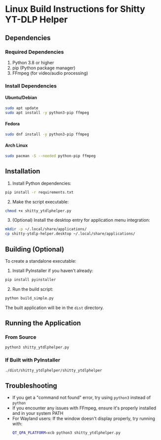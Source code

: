 # Linux Build Instructions for Shitty YT-DLP Helper

## Dependencies

### Required Dependencies
1. Python 3.8 or higher
2. pip (Python package manager)
3. FFmpeg (for video/audio processing)

### Install Dependencies

#### Ubuntu/Debian
```bash
sudo apt update
sudo apt install -y python3-pip ffmpeg
```

#### Fedora
```bash
sudo dnf install -y python3-pip ffmpeg
```

#### Arch Linux
```bash
sudo pacman -S --needed python-pip ffmpeg
```

## Installation

1. Install Python dependencies:
```bash
pip install -r requirements.txt
```

2. Make the script executable:
```bash
chmod +x shitty_ytdlphelper.py
```

3. (Optional) Install the desktop entry for application menu integration:
```bash
mkdir -p ~/.local/share/applications/
cp shitty-ytdlp-helper.desktop ~/.local/share/applications/
```

## Building (Optional)

To create a standalone executable:

1. Install PyInstaller if you haven't already:
```bash
pip install pyinstaller
```

2. Run the build script:
```bash
python build_simple.py
```

The built application will be in the `dist` directory.

## Running the Application

### From Source
```bash
python3 shitty_ytdlphelper.py
```

### If Built with PyInstaller
```bash
./dist/shitty_ytdlphelper/shitty_ytdlphelper
```

## Troubleshooting

- If you get a "command not found" error, try using `python3` instead of `python`
- If you encounter any issues with FFmpeg, ensure it's properly installed and in your system PATH
- For Wayland users: If the window doesn't display properly, try running with:
  ```bash
  QT_QPA_PLATFORM=xcb python3 shitty_ytdlphelper.py
  ```

